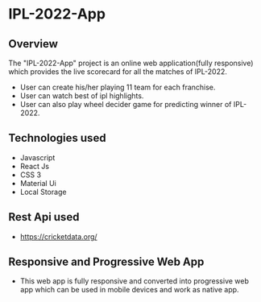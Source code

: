 # IPL-2022-App
## Overview
The "IPL-2022-App" project is an online web application(fully responsive) which provides the live scorecard for all the matches of IPL-2022.
* User can create his/her playing 11 team for each franchise.
* User can watch best of ipl highlights.
* User can also play wheel decider game for predicting winner of IPL-2022. 

## Technologies used
* Javascript
* React Js
* CSS 3
* Material Ui
* Local Storage

## Rest Api used
* https://cricketdata.org/

## Responsive and Progressive Web App
* This web app is fully responsive and converted into progressive web app which can be used in mobile devices and work as native app.
